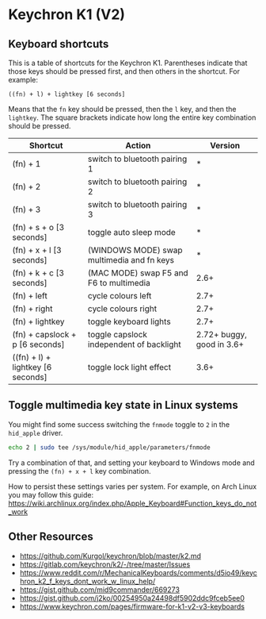 # Keychron K1 (V2)

## Keyboard shortcuts

This is a table of shortcuts for the Keychron K1.
Parentheses indicate that those keys should be pressed first, and then others in the shortcut. For example:

    ((fn) + l) + lightkey [6 seconds]

Means that the `fn` key should be pressed, then the `l` key, and then the `lightkey`.
The square brackets indicate how long the entire key combination should be pressed.

|              Shortcut             |                   Action                   |          Version          |
|-----------------------------------|--------------------------------------------|---------------------------|
| (fn) + 1                          | switch to bluetooth pairing 1              | *                         |
| (fn) + 2                          | switch to bluetooth pairing 2              | *                         |
| (fn) + 3                          | switch to bluetooth pairing 3              | *                         |
| (fn) + s + o [3 seconds]          | toggle auto sleep mode                     | *                         |
| (fn) + x + l [3 seconds]          | (WINDOWS MODE) swap multimedia and fn keys | *                         |
| (fn) + k + c [3 seconds]          | (MAC MODE) swap F5 and F6 to multimedia    | 2.6+                      |
| (fn) + left                       | cycle colours left                         | 2.7+                      |
| (fn) + right                      | cycle colours right                        | 2.7+                      |
| (fn) + lightkey                   | toggle keyboard lights                     | 2.7+                      |
| (fn) + capslock + p [6 seconds]   | toggle capslock independent of backlight   | 2.72+ buggy, good in 3.6+ |
| ((fn) + l) + lightkey [6 seconds] | toggle lock light effect                   | 3.6+                      |

## Toggle multimedia key state in Linux systems

You might find some success switching the `fnmode` toggle to `2` in the `hid_apple` driver.

```bash
echo 2 | sudo tee /sys/module/hid_apple/parameters/fnmode
```

Try a combination of that, and setting your keyboard to Windows mode and pressing the `(fn) + x + l` key combination.

How to persist these settings varies per system.
For example, on Arch Linux you may follow this guide: https://wiki.archlinux.org/index.php/Apple_Keyboard#Function_keys_do_not_work

## Other Resources

* https://github.com/Kurgol/keychron/blob/master/k2.md
* https://gitlab.com/keychron/k2/-/tree/master/Issues
* https://www.reddit.com/r/MechanicalKeyboards/comments/d5io49/keychron_k2_f_keys_dont_work_w_linux_help/
* https://gist.github.com/mid9commander/669273
* https://gist.github.com/j2ko/00254950a24498df5902ddc9fceb5ee0
* https://www.keychron.com/pages/firmware-for-k1-v2-v3-keyboards
